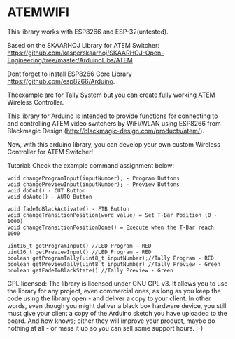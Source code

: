 # ATEMWIFI
This library works with ESP8266 and ESP-32(untested). 

Based on the SKAARHOJ Library for ATEM Switcher:
https://github.com/kasperskaarhoj/SKAARHOJ-Open-Engineering/tree/master/ArduinoLibs/ATEM

Dont forget to install ESP8266 Core Library https://github.com/esp8266/Arduino.

Theexample are for Tally System but you can create fully working ATEM Wireless Controller.
	
This library for Arduino is intended to provide functions for connecting to and controlling ATEM video switchers by WiFi/WLAN using ESP8266 from Blackmagic Design (http://blackmagic-design.com/products/atem/).

Now, with this arduino library, you can develop your own custom Wireless Controller for ATEM Switcher!

Tutorial:
Check the example command assignment below:

	void changeProgramInput(inputNumber); - Program Buttons
	void changePreviewInput(inputNumber); - Preview Buttons
	void doCut() - CUT Button
	void doAuto() - AUTO Button

	void fadeToBlackActivate() - FTB Button
	void changeTransitionPosition(word value) = Set T-Bar Position (0 - 1000)
	void changeTransitionPositionDone() = Execute when the T-Bar reach 1000
	
	uint16_t getProgramInput() //LED Program - RED
	uint16_t getPreviewInput() //LED Program - RED
	boolean getProgramTally(uint8_t inputNumber);//Tally Program - RED
	boolean getPreviewTally(uint8_t inputNumber) //Tally Preview - Green
    boolean getFadeToBlackState() //Tally Preview - Green

GPL licensed:
The library is licensed under GNU GPL v3. It allows you to use the library for any project, even commercial ones, as long as you keep the code using the library open - and deliver a copy to your client. In other words, even though you might deliver a black box hardware device, you still must give your client a copy of the Arduino sketch you have uploaded to the board. And how knows; either they will improve your product, maybe do nothing at all - or mess it up so you can sell some support hours. :-)


